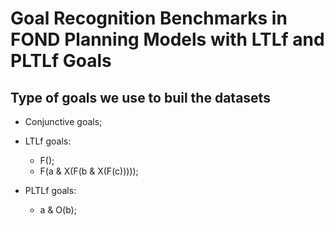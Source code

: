 # Goal Recognition Benchmarks in FOND Planning Models with LTLf and PLTLf Goals

## Type of goals we use to buil the datasets

- Conjunctive goals;
- LTLf goals:
	- F();
	- F(a & X(F(b & X(F(c)))));

- PLTLf goals:
	- a & O(b);